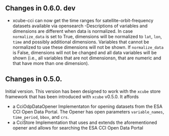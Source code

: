 ## Changes in 0.6.0. dev

- xcube-cci can now get the time ranges for satellite-orbit-frequency datasets available via opensearch 
-Descriptions of variables and dimensions are different when data is normalized. 
In case `normalize_data` is set to True, dimensions will be normalized to `lat`, `lon`, `time` and possibly additional 
dimensions. Variables that cannot be normalized to use these dimensions will not be shown.
If `normalize_data` is False, dimensions will not be changed and all data variables will be shown (i.e., all variables
that are not dimensionsn, that are numeric and that have more than one dimension).   

## Changes in 0.5.0.
 
Initial version. 
This version has been designed to work with the `xcube` store framework that has been introduced with
`xcube` v0.5.0.
It affords
- a CciOdpDataOpener Implementaton for opening datasets from the ESA CCI Open Data Portal. 
The Opener has open parameters `variable_names`, `time_period`, `bbox`, and `crs`.
- a CciStore Implementation that uses and extends the aforementioned opener and allows for searching 
the ESA CCI Open Data Portal

